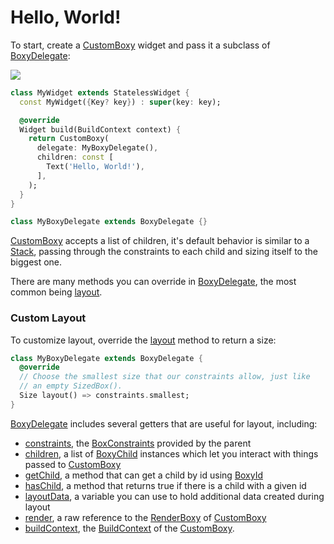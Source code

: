 # Hello, World!

To start, create a [CustomBoxy](https://pub.dev/documentation/boxy/latest/boxy/CustomBoxy-class.html) widget and pass it a subclass of [BoxyDelegate](https://pub.dev/documentation/boxy/latest/boxy/BoxyDelegate-class.html):

![](image%20(1)%20(1)%20(1)%20(1)%20(1)%20(1).png)

```dart
class MyWidget extends StatelessWidget {
  const MyWidget({Key? key}) : super(key: key);

  @override
  Widget build(BuildContext context) {
    return CustomBoxy(
      delegate: MyBoxyDelegate(),
      children: const [
        Text('Hello, World!'),
      ],
    );
  }
}

class MyBoxyDelegate extends BoxyDelegate {}
```

[CustomBoxy](https://pub.dev/documentation/boxy/latest/boxy/CustomBoxy-class.html) accepts a list of children, it's default behavior is similar to a [Stack](https://api.flutter.dev/flutter/widgets/Stack-class.html), passing through the constraints to each child and sizing itself to the biggest one.

There are many methods you can override in [BoxyDelegate](https://pub.dev/documentation/boxy/latest/boxy/BoxyDelegate-class.html), the most common being [layout](https://pub.dev/documentation/boxy/latest/boxy/BoxyDelegate/layout.html).

### Custom Layout



To customize layout, override the [layout](https://pub.dev/documentation/boxy/latest/boxy/BoxyDelegate/layout.html) method to return a size:

```dart
class MyBoxyDelegate extends BoxyDelegate { 
  @override
  // Choose the smallest size that our constraints allow, just like
  // an empty SizedBox().
  Size layout() => constraints.smallest;
}
```

[BoxyDelegate](https://pub.dev/documentation/boxy/latest/boxy/BoxyDelegate-class.html) includes several getters that are useful for layout, including:

* [constraints](https://pub.dev/documentation/boxy/latest/render\_boxy/BoxBoxyDelegateMixin/constraints.html), the [BoxConstraints](https://api.flutter.dev/flutter/rendering/BoxConstraints-class.html) provided by the parent
* [children](https://pub.dev/documentation/boxy/latest/render\_boxy/BaseBoxyDelegate/children.html), a list of [BoxyChild](https://pub.dev/documentation/boxy/latest/boxy/BoxyChild-class.html) instances which let you interact with things passed to [CustomBoxy](https://pub.dev/documentation/boxy/latest/boxy/CustomBoxy-class.html)
* [getChild](https://pub.dev/documentation/boxy/latest/render\_boxy/BaseBoxyDelegate/getChild.html), a method that can get a child by id using [BoxyId](https://pub.dev/documentation/boxy/latest/boxy/BoxyId-class.html)
* [hasChild](https://pub.dev/documentation/boxy/latest/render\_boxy/BaseBoxyDelegate/hasChild.html), a method that returns true if there is a child with a given id
* [layoutData](https://pub.dev/documentation/boxy/latest/render\_boxy/BaseBoxyDelegate/layoutData.html), a variable you can use to hold additional data created during layout
* [render](https://pub.dev/documentation/boxy/latest/render\_boxy/BoxBoxyDelegateMixin/render.html), a raw reference to the [RenderBoxy](https://pub.dev/documentation/boxy/latest/render\_boxy/RenderBoxy-class.html) of [CustomBoxy](https://pub.dev/documentation/boxy/latest/boxy/CustomBoxy-class.html)
* [buildContext](https://pub.dev/documentation/boxy/latest/render\_boxy/BaseBoxyDelegate/buildContext.html), the [BuildContext](https://api.flutter.dev/flutter/widgets/BuildContext-class.html) of the [CustomBoxy](https://pub.dev/documentation/boxy/latest/boxy/CustomBoxy-class.html).
